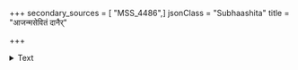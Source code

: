 +++
secondary_sources = [ "MSS_4486",]
jsonClass = "Subhaashita"
title = "आजन्मसेवितं दानैर्"

+++

<details><summary>Text</summary>

आजन्मसेवितं दानैर् मानैश्च परिपोषितम्।  
तीक्ष्णवाक्यान्मित्रमपि तत्कालं याति शत्रुताम्।  
वक्रोक्तिशल्यमुद्धर्तुं न शक्यं मानसं यतः॥
</details>

